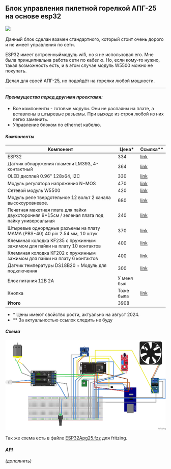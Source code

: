 ## Блок управления пилетной горелкой АПГ-25 на основе esp32

![](https://img.shields.io/badge/version-0.41_beta-blue)

Данный блок сделан взамен стандартного, который стоит очень дорого и не имеет управления по сети. 

ESP32 имеет встроенныймодуль wifi, но я не использовал его. Мне была принципиальна работа сети по кабелю. Но, если кому-то нужно, такая возможность есть, и в этом случае модуль W5500 можно не покупать.

Делал для своей АПГ-25, но подойдёт на горелки любой мощности.

---

#### _Преимущества перед другими проектами:_

*   Все компоненты - готовые модули. Они не распаяны на плате, а вставлены в штыревые разъемы. При выходе из строя любой из них легко заменить.
*   Управление блоком по ethernet кабелю.

#### _Компоненты_

| Компонент | Цена\* | Ссылка\*\* |
| --- | --- | --- |
| ESP32 | 334 | [link](https://market.yandex.ru/product--maketnaia-plata-nodemcu-esp32-esp-wroom-32-ch340-type-c-wifi-bluetooth-lua-sverkhnizkoe-energopotreblenie/1790648827?sku=101880910886&uniqueId=58119328&do-waremd5=1HNdoUzQZoufGNtK-6E05Q&nid=61856) |
| Датчик обнаружения пламени LM393, 4-контактный | 364 | [link](https://www.ozon.ru/product/datchik-obnaruzheniya-plameni-lm393-4-kontaktnyy-846693032/?asb=hBiRiZDrNwCDoU7U5QeV0Pm0KUHdelHlmZQXETNRLEw%253D&asb2=aw-6rGzNZhQRzpwiNINKjgid4D3GQ0P4UlEKcmdoBjm0Vx1kkgscBu8M4ftGOWhgeHI1bINY-PZ9cj3KUq3dVw&avtc=1&avte=2&avts=1725123589&keywords=%D0%94%D0%B0%D1%82%D1%87%D0%B8%D0%BA+%D0%BE%D0%B1%D0%BD%D0%B0%D1%80%D1%83%D0%B6%D0%B5%D0%BD%D0%B8%D1%8F+%D0%BF%D0%BB%D0%B0%D0%BC%D0%B5%D0%BD%D0%B8+LM393%2C+4-%D0%BA%D0%BE%D0%BD%D1%82%D0%B0%D0%BA%D1%82%D0%BD%D1%8B%D0%B9) |
| OLED дисплей 0.96" 128x64, I2C | 330 | [link](https://www.ozon.ru/product/oled-displey-0-96-128x64-i2c-goluboy-832377824/) |
| Модуль регулятора напряжения N-MOS | 470 | [link](https://www.ozon.ru/product/regulyator-skorosti-dvigatelya-xy-mos-regulyator-napryazheniya-n-mos-pereklyuchatel-1228912589/) |
| Сетевой модуль W5500 | 420 | [link](https://market.yandex.ru/product--setevoi-modul-w5500-tcp-ip-stm32-ethernet-dlia-arduino-n/1824023690?sku=101968565885&uniqueId=932565&do-waremd5=l6RW3MQS-Dln0jpte7dQYg&nid=61856) |
| Модуль реле твердотельное 12 вольт 2 канала высокоуровневое. | 680 | [link](https://www.ozon.ru/product/passivnyy-komponent-modul-rele-tverdotelnoe-12-volt-2-kanala-vysokourovnevoe-1208143026/) |
| Печатная макетная плата для пайки двухсторонняя 9\*15см / зеленая плата под пайку универсальная | 240 | [link](https://www.ozon.ru/product/pechatnaya-maketnaya-plata-dlya-payki-dvuhstoronnyaya-9-15sm-zelenaya-plata-pod-payku-universalnaya-1067054329/) |
| Штыревые однорядные разъемы на плату МАМА (PBS-40) 40 pin 2.54 мм, 10 штук | 370 | [link](https://www.ozon.ru/product/shtyrevye-odnoryadnye-razemy-na-platu-mama-pbs-40-40-pin-2-54-mm-10-shtuk-pld-razem-dlya-proektov-1051231516/) |
| Клеммная колодка KF235 с пружинным зажимом для пайки на плату 10 контактов | 400 | [link](https://www.ozon.ru/product/klemmnaya-kolodka-kf235-s-pruzhinnym-zazhimom-dlya-payki-na-platu-10-kontaktov-764072916/) |
| Клеммная колодка KF202 с пружинным зажимом для пайки на плату 6 контактов | 400 | [link](https://www.ozon.ru/product/klemmnaya-kolodka-kf202-s-pruzhinnym-zazhimom-dlya-payki-na-platu-6-kontaktov-764413414/?asb=tby0V74ND2o5hfGW%252BpJRGPScawkkOdKy86vDkkyHVbY%253D&asb2=e1GlgWaGzBMgbJze2s-4N4_KQ9pGT57vutAZm60iL8_p1W8YhybogodsTgph1pFd&avtc=1&avte=2&avts=1725124843&keywords=%D0%9A%D0%BB%D0%B5%D0%BC%D0%BC%D0%BD%D0%B0%D1%8F+%D0%BA%D0%BE%D0%BB%D0%BE%D0%B4%D0%BA%D0%B0+KF202+%D1%81+%D0%BF%D1%80%D1%83%D0%B6%D0%B8%D0%BD%D0%BD%D1%8B%D0%BC+%D0%B7%D0%B0%D0%B6%D0%B8%D0%BC%D0%BE%D0%BC+%D0%B4%D0%BB%D1%8F+%D0%BF%D0%B0%D0%B9%D0%BA%D0%B8+%D0%BD%D0%B0+%D0%BF%D0%BB%D0%B0%D1%82%D1%83+7+%D0%BA%D0%BE%D0%BD%D1%82%D0%B0%D0%BA%D1%82%D0%BE%D0%B2) |
| Датчик температуры DS18B20 + Модуль для подключения | 300 | [link](https://www.ozon.ru/product/datchik-temperatury-ds18b20-modul-dlya-podklyucheniya-832438319/) |
| Блок питания 12В 2А | У меня был |   |
| Кнопка | Тоже была | [link](https://www.ozon.ru/product/taktovaya-knopka-dip-6mm-h-6mm-h-5mm-kan0611-0431b-komplekt-10sht-1298579180/?asb=FrKIU8vldZLXNb3YUGktmree2B6OnrtZFifcX5JdYMo%253D&asb2=RV0PnuV4dz6rov_p2IldNqN6CenkD2PfN_WyzEUUpLi4DdRtN5qWcosX4vlPzXEvz7RMKIquM4ONTrmxuFaCaQ&avtc=1&avte=2&avts=1725126256&keywords=arduino+%D0%BA%D0%BD%D0%BE%D0%BF%D0%BA%D0%B0) |
| **Итого** | 3908 |   |

*   \* Цены имеют свойство рости, актуально на август 2024.
*   \*\* За актуальностью ссылок следить не буду

#### _Схема_

![](img/ESP32Apg25.png)

Так же схема есть в файле [ESP32Apg25.fzz](https://github.com/arma666/apg25-arduino/blob/main/ESP32Apg25.fzz) для fritzing.

#### _API_

_(дополнить)_